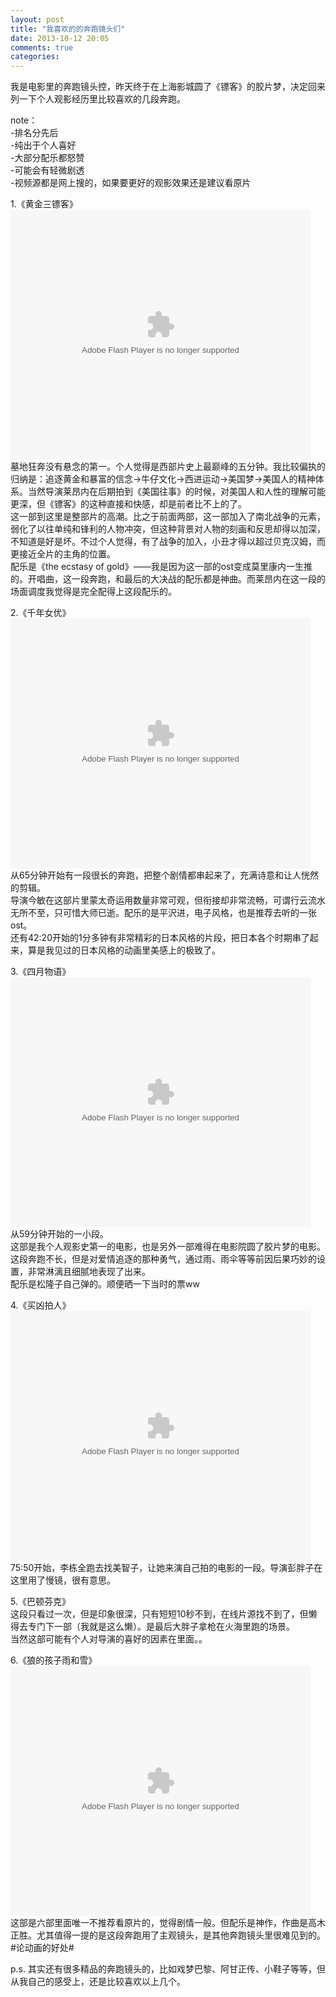 ```yaml
---
layout: post
title: "我喜欢的的奔跑镜头们"
date: 2013-10-12 20:05
comments: true
categories: 
---
```

我是电影里的奔跑镜头控，昨天终于在上海影城圆了《镖客》的胶片梦，决定回来列一下个人观影经历里比较喜欢的几段奔跑。  
  
note：  
-排名分先后  
-纯出于个人喜好  
-大部分配乐都怒赞  
-可能会有轻微剧透  
-视频源都是网上搜的，如果要更好的观影效果还是建议看原片  
<!--more-->
  
1.《黄金三镖客》  
<embed src="http://player.youku.com/player.php/sid/XNTcyNTA0MDcy/v.swf" allowFullScreen="true" quality="high" width="480" height="400" align="middle" allowScriptAccess="always" type="application/x-shockwave-flash"></embed>  
墓地狂奔没有悬念的第一。个人觉得是西部片史上最巅峰的五分钟。我比较偏执的归纳是：追逐黄金和暴富的信念->牛仔文化->西进运动->美国梦->美国人的精神体系。当然导演莱昂内在后期拍到《美国往事》的时候，对美国人和人性的理解可能更深，但《镖客》的这种直接和快感，却是前者比不上的了。  
这一部到这里是整部片的高潮。比之于前面两部，这一部加入了南北战争的元素，弱化了以往单纯和锋利的人物冲突，但这种背景对人物的刻画和反思却得以加深，不知道是好是坏。不过个人觉得，有了战争的加入，小丑才得以超过贝克汉姆，而更接近全片的主角的位置。  
配乐是《the ecstasy of gold》——我是因为这一部的ost变成莫里康内一生推的。开唱曲，这一段奔跑，和最后的大决战的配乐都是神曲。而莱昂内在这一段的场面调度我觉得是完全配得上这段配乐的。  
  
2.《千年女优》  
<embed src="http://player.youku.com/player.php/sid/XMjgyODgyNTg0/v.swf" allowFullScreen="true" quality="high" width="480" height="400" align="middle" allowScriptAccess="always" type="application/x-shockwave-flash"></embed>  
从65分钟开始有一段很长的奔跑，把整个剧情都串起来了，充满诗意和让人恍然的剪辑。  
导演今敏在这部片里蒙太奇运用数量非常可观，但衔接却非常流畅，可谓行云流水无所不至，只可惜大师已逝。配乐的是平沢进，电子风格，也是推荐去听的一张ost。  
还有42:20开始的1分多钟有非常精彩的日本风格的片段，把日本各个时期串了起来，算是我见过的日本风格的动画里美感上的极致了。  
  
3.《四月物语》  
<embed src="http://player.youku.com/player.php/sid/XNDE3MjAzMjA=/v.swf" allowFullScreen="true" quality="high" width="480" height="400" align="middle" allowScriptAccess="always" type="application/x-shockwave-flash"></embed>  
从59分钟开始的一小段。  
这部是我个人观影史第一的电影，也是另外一部难得在电影院圆了胶片梦的电影。这段奔跑不长，但是对爱情追逐的那种勇气，通过雨、雨伞等等前因后果巧妙的设置，非常淋漓且细腻地表现了出来。  
配乐是松隆子自己弹的。顺便晒一下当时的票ww  
  
4.《买凶拍人》  
<embed src="http://player.youku.com/player.php/sid/XMzM5NjUyMDIw/v.swf" allowFullScreen="true" quality="high" width="480" height="400" align="middle" allowScriptAccess="always" type="application/x-shockwave-flash"></embed>  
75:50开始，李栋全跑去找美智子，让她来演自己拍的电影的一段。导演彭胖子在这里用了慢镜，很有意思。  
  
5.《巴顿芬克》  
这段只看过一次，但是印象很深，只有短短10秒不到，在线片源找不到了，但懒得去专门下一部（我就是这么懒）。是最后大胖子拿枪在火海里跑的场景。  
当然这部可能有个人对导演的喜好的因素在里面。。  
  
6.《狼的孩子雨和雪》  
<embed src="http://player.youku.com/player.php/sid/XNTIzNjM4NjYw/v.swf" allowFullScreen="true" quality="high" width="480" height="400" align="middle" allowScriptAccess="always" type="application/x-shockwave-flash"></embed>  
这部是六部里面唯一不推荐看原片的，觉得剧情一般。但配乐是神作，作曲是高木正胜。尤其值得一提的是这段奔跑用了主观镜头，是其他奔跑镜头里很难见到的。#论动画的好处#  
  
  
p.s. 其实还有很多精品的奔跑镜头的，比如戏梦巴黎、阿甘正传、小鞋子等等，但从我自己的感受上，还是比较喜欢以上几个。  
